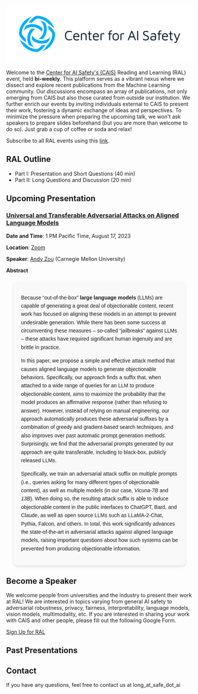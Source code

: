 
![](./media/logo.png)

Welcome to the [Center for AI Safety's (CAIS)](https://safe.ai) Reading and Learning (RAL) event, held **bi-weekly**. This platform serves as a vibrant nexus where we dissect and explore recent publications from the Machine Learning community. Our discussions encompass an array of publications, not only emerging from CAIS but also those curated from outside our institution. We further enrich our events by inviting individuals external to CAIS to present their work, fostering a dynamic exchange of ideas and perspectives. To minimize the pressure when preparing the upcoming talk, we won't ask speakers to prepare slides beforehand (but you are more than welcome to do so). Just grab a cup of coffee or soda and relax!

Subscribe to all RAL events using this [link](https://calendar.google.com/calendar/u/0?cid=Y18yZmJjZmQ4Zjc1MjlmYzBjYjk3OWE3YjhlMGE3YmQzZTI0N2JiNTAwYmY5YmY3MzU0YzYzMzAyZDc4YWU3ODAwQGdyb3VwLmNhbGVuZGFyLmdvb2dsZS5jb20).

## RAL Outline
- Part I: Presentation and Short Questions (40 min)
- Part II: Long Questions and Discussion  (20 min)

## Upcoming Presentation

### [Universal and Transferable Adversarial Attacks on Aligned Language Models](https://arxiv.org/abs/2307.15043)

**Date and Time**: 1 PM Pacific Time, August 17, 2023

**Location**: [Zoom](https://zoom.us/j/92425376598?pwd=TjNEYXBzZm1Td1ZhUFBHbmMraGRGQT09)

**Speaker**: [Andy Zou](https://andyzoujm.github.io/) (Carnegie Mellon University)

**Abstract** 

  <div style="font-family: Arial, sans-serif; line-height: 1.6; margin: 20px; padding: 20px; border-radius: 10px; background-color: #f9f9f9; box-shadow: 0 4px 6px rgba(0,0,0,0.1);">
    <p>Because “out-of-the-box” <strong>large language models</strong> (LLMs) are capable of generating a great deal of objectionable content, recent work has focused on aligning these models in an attempt to prevent undesirable generation. While there has been some success at circumventing these measures – so-called “jailbreaks” against LLMs – these attacks have required significant human ingenuity and are brittle in practice.</p>
    <p>In this paper, we propose a simple and effective attack method that causes aligned language models to generate objectionable behaviors. Specifically, our approach finds a suffix that, when attached to a wide range of queries for an LLM to produce objectionable content, aims to maximize the probability that the model produces an affirmative response (rather than refusing to answer). However, instead of relying on manual engineering, our approach automatically produces these adversarial suffixes by a combination of greedy and gradient-based search techniques, and also improves over past automatic prompt generation methods. Surprisingly, we find that the adversarial prompts generated by our approach are quite transferable, including to black-box, publicly released LLMs.</p>
    <p>Specifically, we train an adversarial attack suffix on multiple prompts (i.e., queries asking for many different types of objectionable content), as well as multiple models (in our case, <em>Vicuna-7B</em> and <em>13B</em>). When doing so, the resulting attack suffix is able to induce objectionable content in the public interfaces to ChatGPT, Bard, and Claude, as well as open source LLMs such as LLaMA-2-Chat, Pythia, Falcon, and others. In total, this work significantly advances the state-of-the-art in adversarial attacks against aligned language models, raising important questions about how such systems can be prevented from producing objectionable information.</p>
  </div>

## Become a Speaker
We welcome people from universities and the industry to present their work at RAL! We are interested in topics varying from general AI safety to adversarial robustness, privacy, fairness, interpretability, language models, vision models, multimodality, etc. If you are interested in sharing your work with CAIS and other people, please fill out the following Google Form.

[Sign Up for RAL](https://forms.gle/UKbeV4obcsXZtLYa9)


## Past Presentations


## Contact

If you have any questions, feel free to contact us at long_at_safe_dot_ai


